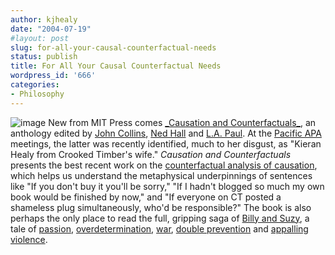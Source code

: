 ```yaml
---
author: kjhealy
date: "2004-07-19"
#layout: post
slug: for-all-your-causal-counterfactual-needs
status: publish
title: For All Your Causal Counterfactual Needs
wordpress_id: '666'
categories:
- Philosophy
---
```


![image](http://www.kieranhealy.org/files/misc/cac-cover-small.jpg) New from MIT Press comes [\_Causation and Counterfactuals\_](http://www.amazon.com/exec/obidos/ASIN/0262532565/kieranhealysw-20/ref=nosim/), an anthology edited by [John Collins](http://collins.philo.columbia.edu/), [Ned Hall](http://web.mit.edu/philos/www/hall.html) and [L.A. Paul](http://www.u.arizona.edu/~lapaul). At the [Pacific APA](http://www.apa.udel.edu/apa/divisions/pacific/) meetings, the latter was recently identified, much to her disgust, as "Kieran Healy from Crooked Timber's wife." *Causation and Counterfactuals* presents the best recent work on the [counterfactual analysis of causation](http://plato.stanford.edu/entries/causation-counterfactual/), which helps us understand the metaphysical underpinnings of sentences like "If you don't buy it you'll be sorry," "If I hadn't blogged so much my own book would be finished by now," and "If everyone on CT posted a shameless plug simultaneously, who'd be responsible?" The book is also perhaps the only place to read the full, gripping saga of [Billy and Suzy](http://www.google.com/search?hl=en&lr=&ie=UTF-8&safe=off&c2coff=1&q=billy+suzy+counterfactual&btnG=Search), a tale of [passion](http://www.mit.edu/~yablo/advert.html), [overdetermination](http://www.brown.edu/Departments/Philosophy/homepages/ney/overdetermination_and_mental_causation.pdf), [war](http://66.102.7.104/search?q=cache:DtIwbmQeUTcJ:web.syr.edu/~edhiddle/Hiddleston%20Causal%20Powers%20web.pdf+billy+suzy+war+causation&hl=en), [double prevention](http://www.u.arizona.edu/~lapaul/papers/causation-preemption.pdf) and [appalling violence](http://philosophy.wisc.edu/eells/papers/ptprevmay01webver.PDF).
